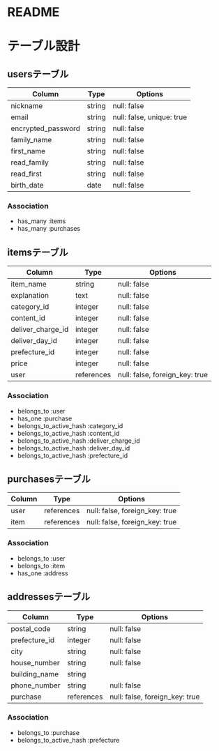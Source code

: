 # README

# テーブル設計

## usersテーブル

| Column              | Type   | Options                   |
| ------------------- | ------ | --------------------------|
| nickname            | string | null: false               |
| email               | string | null: false, unique: true |
| encrypted_password  | string | null: false               |
| family_name         | string | null: false               |
| first_name          | string | null: false               |
| read_family         | string | null: false               |
| read_first          | string | null: false               |
| birth_date          | date   | null: false               |

### Association
- has_many :items
- has_many :purchases

## itemsテーブル

| Column                | Type       | Options                        |
| --------------------- | ---------- | -------------------------------|
| item_name             | string     | null: false                    |
| explanation           | text       | null: false                    |
| category_id           | integer    | null: false                    |
| content_id            | integer    | null: false                    |
| deliver_charge_id     | integer    | null: false                    |
| deliver_day_id        | integer    | null: false                    |
| prefecture_id         | integer    | null: false                    |
| price                 | integer    | null: false                    |
| user                  | references | null: false, foreign_key: true |

### Association
- belongs_to :user
- has_one    :purchase
- belongs_to_active_hash :category_id
- belongs_to_active_hash :content_id
- belongs_to_active_hash :deliver_charge_id
- belongs_to_active_hash :deliver_day_id
- belongs_to_active_hash :prefecture_id

## purchasesテーブル

| Column           | Type       | Options                        |
| ---------------- | ---------  | -------------------------------|
| user             | references | null: false, foreign_key: true |
| item             | references | null: false, foreign_key: true |

### Association
- belongs_to :user
- belongs_to :item
- has_one    :address

## addressesテーブル

| Column           | Type       | Options                        |
| ---------------- | ---------  | -------------------------------|
| postal_code      | string     | null: false                    |
| prefecture_id    | integer    | null: false                    |
| city             | string     | null: false                    |
| house_number     | string     | null: false                    |
| building_name    | string     |                                |
| phone_number     | string     | null: false                    |
| purchase         | references | null: false, foreign_key: true |

### Association
- belongs_to :purchase
- belongs_to_active_hash :prefecture